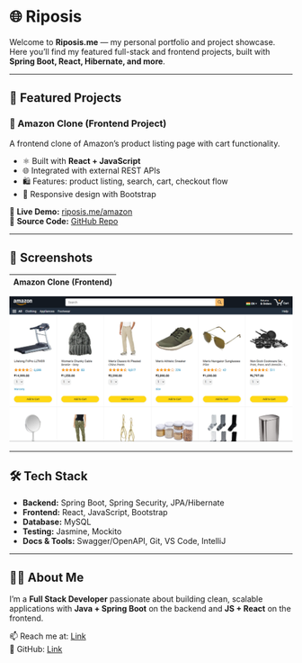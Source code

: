 # 🌐 Riposis

Welcome to **Riposis.me** — my personal portfolio and project showcase.  
Here you’ll find my featured full-stack and frontend projects, built with **Spring Boot, React, Hibernate, and more**.

---

## 🚀 Featured Projects

### 🛒 Amazon Clone (Frontend Project)
A frontend clone of Amazon’s product listing page with cart functionality.  
- ⚛️ Built with **React + JavaScript**  
- 🌐 Integrated with external REST APIs  
- 🛍️ Features: product listing, search, cart, checkout flow  
- 🎨 Responsive design with Bootstrap  

🔗 **Live Demo:** [riposis.me/amazon](https://riposis.me/Amazon)  
📂 **Source Code:** [GitHub Repo](https://github.com/RIP0SIS/Amazon)

---

## 📸 Screenshots

| Amazon Clone (Frontend) |
|--------------------------|
![A screenshot of the Amazon clone project interface](image.png)

---

## 🛠️ Tech Stack

- **Backend:** Spring Boot, Spring Security, JPA/Hibernate  
- **Frontend:** React, JavaScript, Bootstrap  
- **Database:** MySQL   
- **Testing:** Jasmine, Mockito  
- **Docs & Tools:** Swagger/OpenAPI, Git, VS Code, IntelliJ  

---

## 👨‍💻 About Me

I’m a **Full Stack Developer** passionate about building clean, scalable applications with **Java + Spring Boot** on the backend and **JS + React** on the frontend.  

📫 Reach me at: [Link](mailto:restinpeace869@gmail.com)  
📂 GitHub: [Link](https://github.com/RIP0SIS)
